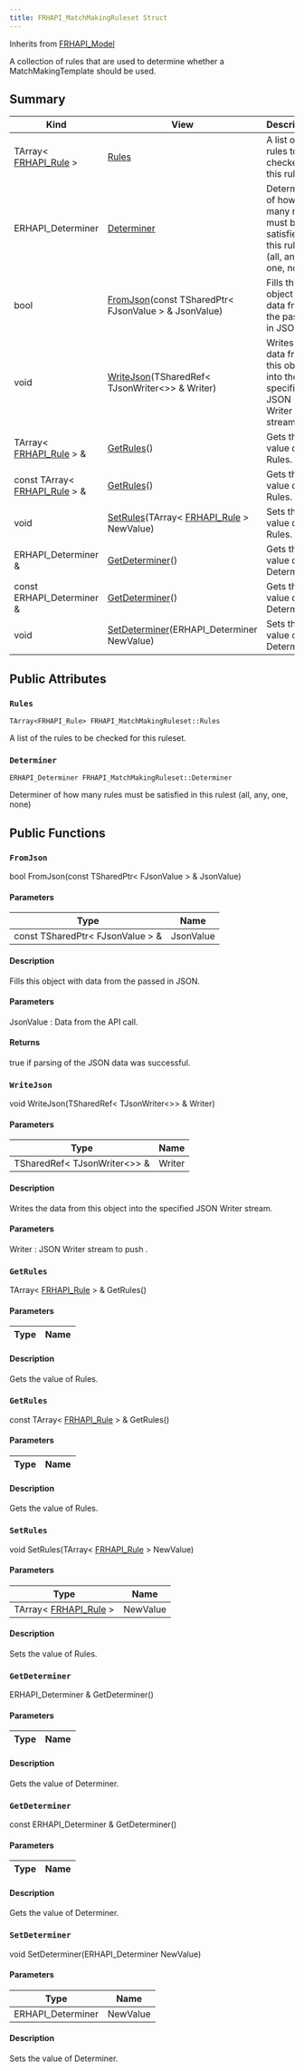 ```yaml
---
title: FRHAPI_MatchMakingRuleset Struct
---
```

Inherits from [FRHAPI_Model](/unreal-plugins/all/structfrhapi__model/#structFRHAPI__Model)

A collection of rules that are used to determine whether a MatchMakingTemplate should be used.

## Summary
| Kind | View | Description |
|------|------|-------------|
|TArray< [FRHAPI_Rule](/unreal-plugins/all/structfrhapi__rule/#structFRHAPI__Rule) >|[Rules](/unreal-plugins/all/structfrhapi__matchmakingruleset/#structFRHAPI__MatchMakingRuleset_1a0af2817935346ffb9855da1f5618e851)|A list of the rules to be checked for this ruleset.|
|ERHAPI_Determiner|[Determiner](/unreal-plugins/all/structfrhapi__matchmakingruleset/#structFRHAPI__MatchMakingRuleset_1ae21936845d6a21da46aeff8ee7c99ef0)|Determiner of how many rules must be satisfied in this rulest (all, any, one, none)|
|bool|[FromJson](/unreal-plugins/all/structfrhapi__matchmakingruleset/#structFRHAPI__MatchMakingRuleset_1a0f28034647f6b5adafd82a3549489c70)(const TSharedPtr< FJsonValue > & JsonValue)|Fills this object with data from the passed in JSON.|
|void|[WriteJson](/unreal-plugins/all/structfrhapi__matchmakingruleset/#structFRHAPI__MatchMakingRuleset_1acb32bcfdfac306d329be3cdd71e40e4e)(TSharedRef< TJsonWriter<>> & Writer)|Writes the data from this object into the specified JSON Writer stream.|
|TArray< [FRHAPI_Rule](/unreal-plugins/all/structfrhapi__rule/#structFRHAPI__Rule) > &|[GetRules](/unreal-plugins/all/structfrhapi__matchmakingruleset/#structFRHAPI__MatchMakingRuleset_1a02f9dfc75b2ceedb77dc171f93f29683)()|Gets the value of Rules.|
|const TArray< [FRHAPI_Rule](/unreal-plugins/all/structfrhapi__rule/#structFRHAPI__Rule) > &|[GetRules](/unreal-plugins/all/structfrhapi__matchmakingruleset/#structFRHAPI__MatchMakingRuleset_1a30d5a11c789d4ca8a141fad42a84bcce)()|Gets the value of Rules.|
|void|[SetRules](/unreal-plugins/all/structfrhapi__matchmakingruleset/#structFRHAPI__MatchMakingRuleset_1a1ecb757823284accdc8f0277c345dc49)(TArray< [FRHAPI_Rule](/unreal-plugins/all/structfrhapi__rule/#structFRHAPI__Rule) > NewValue)|Sets the value of Rules.|
|ERHAPI_Determiner &|[GetDeterminer](/unreal-plugins/all/structfrhapi__matchmakingruleset/#structFRHAPI__MatchMakingRuleset_1a52023e14aad3971fb54eb804c09d5666)()|Gets the value of Determiner.|
|const ERHAPI_Determiner &|[GetDeterminer](/unreal-plugins/all/structfrhapi__matchmakingruleset/#structFRHAPI__MatchMakingRuleset_1acf42a5782b5100020c053a91300768f6)()|Gets the value of Determiner.|
|void|[SetDeterminer](/unreal-plugins/all/structfrhapi__matchmakingruleset/#structFRHAPI__MatchMakingRuleset_1a30489b3b244e528dd7ec8ffefe49e1b7)(ERHAPI_Determiner NewValue)|Sets the value of Determiner.|
## Public Attributes



### `Rules` <a id="structFRHAPI__MatchMakingRuleset_1a0af2817935346ffb9855da1f5618e851"></a>

`TArray<FRHAPI_Rule> FRHAPI_MatchMakingRuleset::Rules`

A list of the rules to be checked for this ruleset.




### `Determiner` <a id="structFRHAPI__MatchMakingRuleset_1ae21936845d6a21da46aeff8ee7c99ef0"></a>

`ERHAPI_Determiner FRHAPI_MatchMakingRuleset::Determiner`

Determiner of how many rules must be satisfied in this rulest (all, any, one, none)





## Public Functions



### `FromJson` <a id="structFRHAPI__MatchMakingRuleset_1a0f28034647f6b5adafd82a3549489c70"></a>

bool FromJson(const TSharedPtr< FJsonValue > & JsonValue)

#### Parameters

| Type | Name |
|------|------|
|const TSharedPtr< FJsonValue > &|JsonValue|

#### Description

Fills this object with data from the passed in JSON.


#### Parameters

JsonValue
: Data from the API call.

#### Returns
true if parsing of the JSON data was successful. 



### `WriteJson` <a id="structFRHAPI__MatchMakingRuleset_1acb32bcfdfac306d329be3cdd71e40e4e"></a>

void WriteJson(TSharedRef< TJsonWriter<>> & Writer)

#### Parameters

| Type | Name |
|------|------|
|TSharedRef< TJsonWriter<>> &|Writer|

#### Description

Writes the data from this object into the specified JSON Writer stream.


#### Parameters

Writer
: JSON Writer stream to push . 



### `GetRules` <a id="structFRHAPI__MatchMakingRuleset_1a02f9dfc75b2ceedb77dc171f93f29683"></a>

TArray< [FRHAPI_Rule](/unreal-plugins/all/structfrhapi__rule/#structFRHAPI__Rule) > & GetRules()

#### Parameters

| Type | Name |
|------|------|

#### Description

Gets the value of Rules.




### `GetRules` <a id="structFRHAPI__MatchMakingRuleset_1a30d5a11c789d4ca8a141fad42a84bcce"></a>

const TArray< [FRHAPI_Rule](/unreal-plugins/all/structfrhapi__rule/#structFRHAPI__Rule) > & GetRules()

#### Parameters

| Type | Name |
|------|------|

#### Description

Gets the value of Rules.




### `SetRules` <a id="structFRHAPI__MatchMakingRuleset_1a1ecb757823284accdc8f0277c345dc49"></a>

void SetRules(TArray< [FRHAPI_Rule](/unreal-plugins/all/structfrhapi__rule/#structFRHAPI__Rule) > NewValue)

#### Parameters

| Type | Name |
|------|------|
|TArray< [FRHAPI_Rule](/unreal-plugins/all/structfrhapi__rule/#structFRHAPI__Rule) >|NewValue|

#### Description

Sets the value of Rules.




### `GetDeterminer` <a id="structFRHAPI__MatchMakingRuleset_1a52023e14aad3971fb54eb804c09d5666"></a>

ERHAPI_Determiner & GetDeterminer()

#### Parameters

| Type | Name |
|------|------|

#### Description

Gets the value of Determiner.




### `GetDeterminer` <a id="structFRHAPI__MatchMakingRuleset_1acf42a5782b5100020c053a91300768f6"></a>

const ERHAPI_Determiner & GetDeterminer()

#### Parameters

| Type | Name |
|------|------|

#### Description

Gets the value of Determiner.




### `SetDeterminer` <a id="structFRHAPI__MatchMakingRuleset_1a30489b3b244e528dd7ec8ffefe49e1b7"></a>

void SetDeterminer(ERHAPI_Determiner NewValue)

#### Parameters

| Type | Name |
|------|------|
|ERHAPI_Determiner|NewValue|

#### Description

Sets the value of Determiner.





